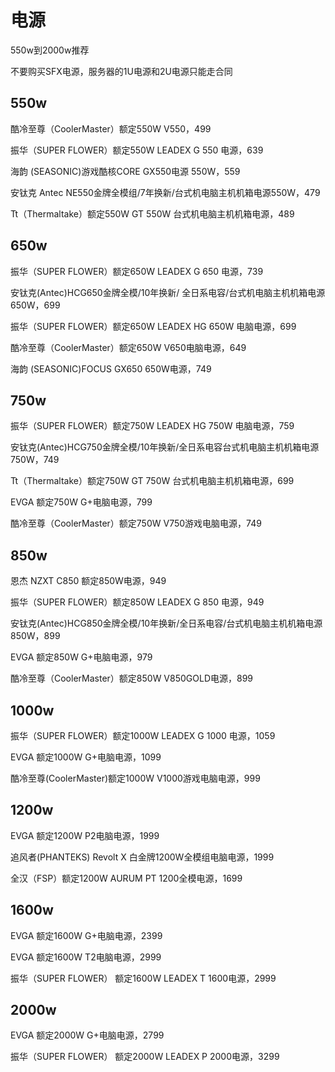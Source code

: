 # 电源

550w到2000w推荐

不要购买SFX电源，服务器的1U电源和2U电源只能走合同



## 550w

酷冷至尊（CoolerMaster）额定550W V550，499

振华（SUPER FLOWER）额定550W LEADEX G 550 电源，639

海韵 (SEASONIC)游戏酷核CORE GX550电源 550W，559

安钛克 Antec NE550金牌全模组/7年换新/台式机电脑主机机箱电源550W，479

Tt（Thermaltake）额定550W GT 550W 台式机电脑主机机箱电源，489



## 650w

振华（SUPER FLOWER）额定650W LEADEX G 650 电源，739

安钛克(Antec)HCG650金牌全模/10年换新/ 全日系电容/台式机电脑主机机箱电源650W，699

振华（SUPER FLOWER）额定650W LEADEX HG 650W 电脑电源，699

酷冷至尊（CoolerMaster）额定650W V650电脑电源，649

海韵 (SEASONIC)FOCUS GX650 650W电源，749



## 750w

振华（SUPER FLOWER）额定750W LEADEX HG 750W 电脑电源，759

安钛克(Antec)HCG750金牌全模/10年换新/全日系电容台式机电脑主机机箱电源750W，749

Tt（Thermaltake）额定750W GT 750W 台式机电脑主机机箱电源，699

EVGA 额定750W G+电脑电源，799

酷冷至尊（CoolerMaster）额定750W V750游戏电脑电源，749



## 850w

恩杰 NZXT C850 额定850W电源，949

振华（SUPER FLOWER）额定850W LEADEX G 850 电源，949

安钛克(Antec)HCG850金牌全模/10年换新/全日系电容/台式机电脑主机机箱电源850W，899

EVGA 额定850W G+电脑电源，979

酷冷至尊（CoolerMaster）额定850W V850GOLD电源，899



## 1000w

振华（SUPER FLOWER）额定1000W LEADEX G 1000 电源，1059

EVGA 额定1000W G+电脑电源，1099

酷冷至尊(CoolerMaster)额定1000W V1000游戏电脑电源，999



## 1200w

EVGA 额定1200W P2电脑电源，1999

追风者(PHANTEKS) Revolt X 白金牌1200W全模组电脑电源，1999

全汉（FSP）额定1200W AURUM PT 1200全模电源，1699



## 1600w

EVGA 额定1600W G+电脑电源，2399

EVGA 额定1600W T2电脑电源，2999

振华（SUPER FLOWER） 额定1600W LEADEX T 1600电源，2999



## 2000w

EVGA 额定2000W G+电脑电源，2799

振华（SUPER FLOWER） 额定2000W LEADEX P 2000电源，3299